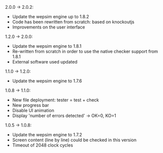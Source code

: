 
2.0.0 -> 2.0.2:
* Update the wepsim engine up to 1.8.2
* Code has been rewritten from scratch: based on knockoutjs
* Improvements on the user interface

1.2.0 -> 2.0.0:
* Update the wepsim engine to 1.8.1
* Re-written from scratch in order to use the native checker support from 1.8.1
* External software used updated

1.1.0 -> 1.2.0:
* Update the wepsim engine to 1.7.6

1.0.8 -> 1.1.0:
* New file deployment: tester = test + check
* New progress bar
* Disable UI animation
* Display 'number of errors detected' -> OK=0, KO=1

1.0.5 -> 1.0.8:
* Update the wepsim engine to 1.7.2
* Screen content (line by line) could be checked in this version
* Timeout of 2048 clock cycles


